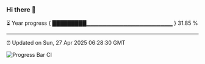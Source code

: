 ### Hi there 👋

⏳ Year progress { █████████▁▁▁▁▁▁▁▁▁▁▁▁▁▁▁▁▁▁▁▁▁ } 31.85 %

---

⏰ Updated on Sun, 27 Apr 2025 06:28:30 GMT

![Progress Bar CI](https://github.com/liununu/liununu/workflows/Progress%20Bar%20CI/badge.svg)
